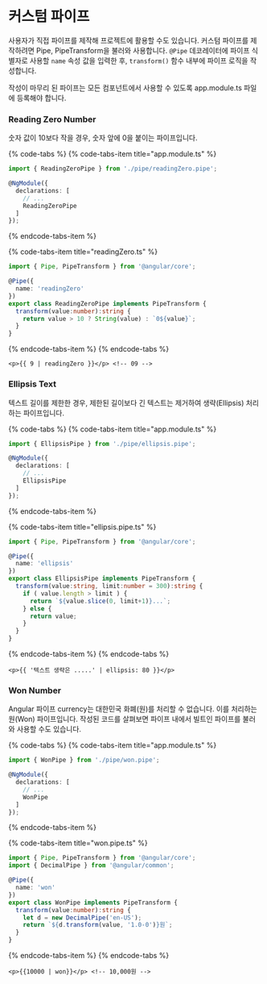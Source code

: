 # 커스텀 파이프

사용자가 직접 파이프를 제작해 프로젝트에 활용할 수도 있습니다. 커스텀 파이프를 제작하려면 Pipe, PipeTransform을 불러와 사용합니다. `@Pipe` 데코레이터에 파이프 식별자로 사용할 `name` 속성 값을 입력한 후, `transform()` 함수 내부에 파이프 로직을 작성합니다. 

작성이 마무리 된 파이프는 모든 컴포넌트에서 사용할 수 있도록 app.module.ts 파일에 등록해야 합니다.

### Reading Zero Number

숫자 값이 10보다 작을 경우, 숫자 앞에 0을 붙이는 파이프입니다.

{% code-tabs %}
{% code-tabs-item title="app.module.ts" %}
```typescript
import { ReadingZeroPipe } from './pipe/readingZero.pipe';

@NgModule({
  declarations: [
    // ...
    ReadingZeroPipe
  ]
});
```
{% endcode-tabs-item %}

{% code-tabs-item title="readingZero.ts" %}
```typescript
import { Pipe, PipeTransform } from '@angular/core';

@Pipe({
  name: 'readingZero'
})
export class ReadingZeroPipe implements PipeTransform {
  transform(value:number):string {
    return value > 10 ? String(value) : `0${value}`;
  }
}
```
{% endcode-tabs-item %}
{% endcode-tabs %}

```markup
<p>{{ 9 | readingZero }}</p> <!-- 09 -->
```

### Ellipsis Text

텍스트 길이를 제한한 경우, 제한된 길이보다 긴 텍스트는 제거하여 생략\(Ellipsis\) 처리하는 파이프입니다.

{% code-tabs %}
{% code-tabs-item title="app.module.ts" %}
```typescript
import { EllipsisPipe } from './pipe/ellipsis.pipe';

@NgModule({
  declarations: [
    // ...
    EllipsisPipe
  ]
});
```
{% endcode-tabs-item %}

{% code-tabs-item title="ellipsis.pipe.ts" %}
```typescript
import { Pipe, PipeTransform } from '@angular/core';

@Pipe({
  name: 'ellipsis'
})
export class EllipsisPipe implements PipeTransform {
  transform(value:string, limit:number = 300):string {
    if ( value.length > limit ) {
      return `${value.slice(0, limit+1)}...`;
    } else {
      return value;
    }
  }
}
```
{% endcode-tabs-item %}
{% endcode-tabs %}

```markup
<p>{{ '텍스트 생략은 .....' | ellipsis: 80 }}</p>
```

### Won Number

Angular 파이프 currency는 대한민국 화폐\(원\)를 처리할 수 없습니다. 이를 처리하는 원\(Won\) 파이프입니다. 작성된 코드를 살펴보면 파이프 내에서 빌트인 파이프를 불러와 사용할 수도 있습니다.

{% code-tabs %}
{% code-tabs-item title="app.module.ts" %}
```typescript
import { WonPipe } from './pipe/won.pipe';

@NgModule({
  declarations: [
    // ...
    WonPipe
  ]
});
```
{% endcode-tabs-item %}

{% code-tabs-item title="won.pipe.ts" %}
```typescript
import { Pipe, PipeTransform } from '@angular/core';
import { DecimalPipe } from '@angular/common';

@Pipe({
  name: 'won'
})
export class WonPipe implements PipeTransform {
  transform(value:number):string {
    let d = new DecimalPipe('en-US');
    return `${d.transform(value, '1.0-0')}원`;
  }
}
```
{% endcode-tabs-item %}
{% endcode-tabs %}

```markup
<p>{{10000 | won}}</p> <!-- 10,000원 -->
```



